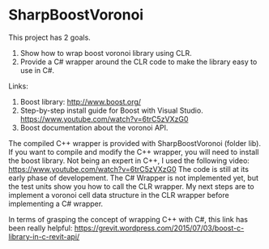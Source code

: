 # SharpBoostVoronoi

This project has 2 goals.
1. Show how to wrap boost voronoi library using CLR.
2. Provide a C# wrapper around the CLR code to make the library easy to use in C#.

Links: 
1. Boost library: http://www.boost.org/
2. Step-by-step install guide for Boost with Visual Studio. https://www.youtube.com/watch?v=6trC5zVXzG0
3. Boost documentation about the voronoi API.
		
The compiled C++ wrapper is provided with SharpBoostVoronoi (folder lib). If you want to compile and modify the C++ wrapper, you will need to install the boost library. Not being an expert in C++, I used the following video: https://www.youtube.com/watch?v=6trC5zVXzG0
The code is still at its early phase of developement. The C# Wrapper is not implemented yet, but the test units show you how to call the CLR wrapper. My next steps are to implement a voronoi cell data structure in the CLR wrapper before implementing a C# wrapper.


In terms of grasping the concept of wrapping C++ with C#, this link has been really helpful: https://grevit.wordpress.com/2015/07/03/boost-c-library-in-c-revit-api/	
